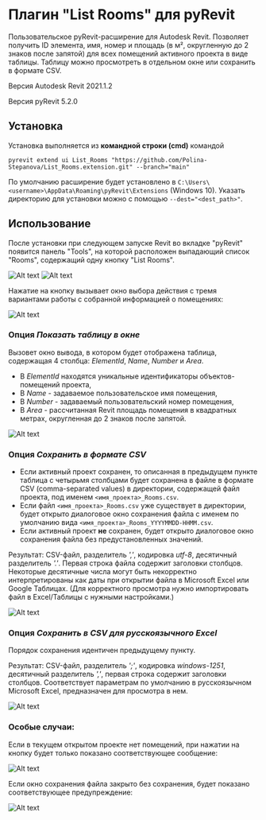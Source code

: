 # Плагин "List Rooms" для pyRevit

Пользовательское pyRevit-расширение для Autodesk Revit. Позволяет получить ID элемента, имя, номер и площадь (в м², округленную до 2 знаков после запятой) для всех помещений активного проекта в виде таблицы. Таблицу можно просмотреть в отдельном окне или сохранить в формате CSV.

Версия Autodesk Revit 2021.1.2

Версия pyRevit 5.2.0

## Установка

Установка выполняется из **командной строки (cmd)** командой

` pyrevit extend ui List_Rooms "https://github.com/Polina-Stepanova/List_Rooms.extension.git" --branch="main" `

По умолчанию расширение будет установлено в ` C:\Users\<username>\AppData\Roaming\pyRevit\Extensions ` (Windows 10). Указать директорию для установки можно с помощью ` --dest="<dest_path>" `.

## Использование

После установки при следующем запуске Revit во вкладке "pyRevit" появится панель "Tools", на которой расположен выпадающий список "Rooms", содержащий одну кнопку "List Rooms".

![Alt text](https://github.com/Polina-Stepanova/List_Rooms/blob/main/images/dropdown-button.PNG?raw=true "Скриншот выпадающего списка 'Rooms'")
![Alt text](https://github.com/Polina-Stepanova/List_Rooms/blob/main/images/list-rooms-button.png?raw=true "Скриншот кнопки 'List Rooms'")

Нажатие на кнопку вызывает окно выбора действия с тремя вариантами работы с собранной информацией о помещениях:

![Alt text](https://github.com/Polina-Stepanova/List_Rooms.extension/blob/90ca62228663ef92a6fc317b34a2f6e350f37920/images/output-options.PNG?raw=true "Скриншот диалогового окна с выбором из 3 вариантов представления собранной информации о помещениях")

### Опция _Показать таблицу в окне_
Вызовет окно вывода, в котором будет отображена таблица, содержащая 4 столбца: _ElementId_, _Name_, _Number_ и _Area_. 

- В _ElementId_ находятся уникальные идентификаторы объектов-помещений проекта,
- В _Name_ - задаваемое пользовательское имя помещения,
- В _Number_ - задаваемый пользовательский номер помещения,
- В _Area_ - рассчитанная Revit площадь помещения в квадратных метрах, округленная до 2 знаков после запятой.

![Alt text](https://github.com/Polina-Stepanova/List_Rooms.extension/blob/34791f19183e702ba4e9ef422d5a5edcf0710a1e/images/ouput-table-start.PNG?raw=true "Скриншот таблицы в окне вывода")

### Опция _Сохранить в формате CSV_
- Если активный проект сохранен, то описанная в предыдущем пункте таблица с четырьмя столбцами будет сохранена в файле в формате CSV (comma-separated values) в директории, содержащей файл проекта, под именем ` <имя_проекта>_Rooms.csv `.
- Если файл ` <имя_проекта>_Rooms.csv ` уже существует в директории, будет открыто диалоговое окно сохранения файла с именем по умолчанию вида ` <имя_проекта>_Rooms_YYYYMMDD-HHMM.csv `.
- Если активный проект **не** сохранен, будет открыто диалоговое окно сохранения файла без предустановленных значений.

Результат: CSV-файл, разделитель _','_, кодировка _utf-8_, десятичный разделитель _'.'_. Первая строка файла содержит заголовки столбцов. Некоторые десятичные числа могут быть некорректно интерпретированы как даты при открытии файла в Microsoft Excel или Google Таблицах. (Для корректного просмотра нужно импортировать файл в Excel/Таблицы с нужными настройками.)

![Alt text](https://github.com/Polina-Stepanova/List_Rooms.extension/blob/12aec8013a62b5c513293ba005c49a249712e8c4/images/base-csv.PNG?raw=true "Скриншот CSV-файла, открытого в Google Таблицах")

### Опция _Сохранить в CSV для русскоязычного Excel_ 
Порядок сохранения идентичен предыдущему пункту.

Результат: CSV-файл, разделитель _';'_, кодировка _windows-1251_, десятичный разделитель _','_, первая строка содержит заголовки столбцов. Соответствует параметрам по умолчанию в русскоязычном Microsoft Excel, предназначен для просмотра в нем.

![Alt text](https://github.com/Polina-Stepanova/List_Rooms.extension/blob/12aec8013a62b5c513293ba005c49a249712e8c4/images/ru-excel-compatible-csv.PNG?raw=true "Скриншот CSV-файла, совместимого с русскоязычным Microsoft Excel, открытого в Google Таблицах")

### Особые случаи:

Если в текущем открытом проекте нет помещений, при нажатии на кнопку будет только показано соответствующее сообщение:

![Alt text](https://github.com/Polina-Stepanova/List_Rooms.extension/blob/527698866fca1026216e2fe19069a2631e755e60/images/no-rooms-found.PNG?raw=true "Скриншот сообщения об отсутствии помещений в активном документе")

Если окно сохранения файла закрыто без сохранения, будет показано соответствующее предупреждение:

![Alt text](https://github.com/Polina-Stepanova/List_Rooms.extension/blob/a724d10a97e20ed3e2cce9ab92d5b75432a9e026/images/no-file-name-given.PNG?raw=true "Скриншот сообщения о невыполненном сохранении")
